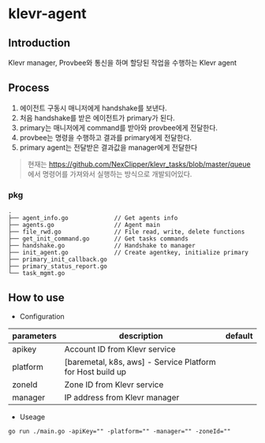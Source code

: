 # klevr-agent
## Introduction
Klevr manager, Provbee와 통신을 하며 할당된 작업을 수행하는 Klevr agent

## Process
1. 에이전트 구동시 매니저에게 handshake를 보낸다. 
1. 처음 handshake를 받은 에이전트가 primary가 된다.
1. primary는 매니저에게 command를 받아와 provbee에게 전달한다.
1. provbee는 명령을 수행하고 결과를 primary에게 전달한다.
1. primary agent는 전달받은 결과값을 manager에게 전달한다

> 현재는 https://github.com/NexClipper/klevr_tasks/blob/master/queue 에서 명령어를 가져와서 실행하는 방식으로 개발되어있다.

### pkg
```shell script
.
├── agent_info.go             // Get agents info
├── agents.go                 // Agent main
├── file_rwd.go               // File read, write, delete functions
├── get_init_command.go       // Get tasks commands
├── handshake.go              // Handshake to manager
├── init_agent.go             // Create agentkey, initialize primary
├── primary_init_callback.go  
├── primary_status_report.go
└── task_mgmt.go
```

## How to use
- Configuration

| parameters | description | default |
| --- | ---- | --- | 
| apikey | Account ID from Klevr service |  | 
| platform | [baremetal, k8s, aws] - Service Platform for Host build up |  |
| zoneId | Zone ID from Klevr service |  | 
| manager | IP address from Klevr manager |  | 


- Useage
```shell script
go run ./main.go -apiKey="" -platform="" -manager="" -zoneId=""
```